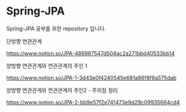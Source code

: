 # Spring-JPA
Spring-JPA 공부를 위한 repository 입니다.


단방향 연관관계

https://www.notion.so/JPA-486987547d504ac2a271bbd40533bb14



양방향 연관관계와 연관관계의 주인 1 

https://www.notion.so/JPA-1-3d43e0f4240545e681a86f8f8a575dab



양뱡향 연관관계와 연관관계의 주인2 - 주의점 정리

https://www.notion.so/JPA-2-bb9e57f2e741473e9d29c09935664cd4
